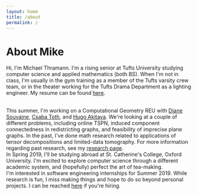 ```yaml
---
layout: home
title: /about
permalink: /
---
```


# About Mike

Hi, I'm Michael Thramann. I'm a rising senior at Tufts University studying computer science and applied mathematics (both BS). When I'm not in class, I'm usually in the gym training as a member of the Tufts varsity crew team, or in the theater working for the Tufts Drama Department as a lighting engineer. My resume can be found [here](/resume.pdf).

<br />This summer, I'm working on a Computational Geometry REU with [Diane Souvaine](http://www.cs.tufts.edu/~dls/), [Csaba Toth](http://csabatoth.org/), and [Hugo Akitaya](https://www.eecs.tufts.edu/~halves01/). We're looking at a couple of different problems, including online TSPN, induced component connectedness in redistricting graphs, and feasibility of imprecise plane graphs. In the past, I've done math research related to applications of tensor decompositions and limited-data tomography. For more information regarding past research, see my [research page](/research.html).
<br />In Spring 2019, I'll be studying abroad at St. Catherine's College, Oxford University. I'm excited to explore computer science through a different academic system, and (hopefully) perfect the art of tea-making.
<br /> I'm interested in software engineering internships for Summer 2019. While research is fun, I miss making things and hope to do so beyond personal projects. I can be reached [here](mailto:mthramann@gmail.com) if you're hiring.